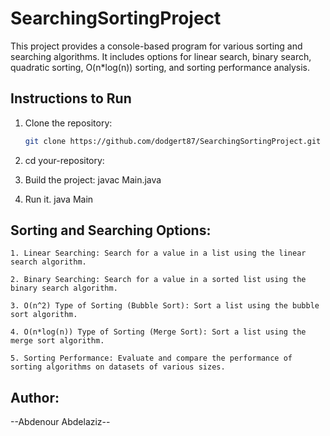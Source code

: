 # SearchingSortingProject


This project provides a console-based program for various sorting and searching algorithms. It includes options for linear search, binary search, quadratic sorting, O(n*log(n)) sorting, and sorting performance analysis.

## Instructions to Run

1. Clone the repository:

   ```bash
   git clone https://github.com/dodgert87/SearchingSortingProject.git

2. cd your-repository:

3. Build the project:
      javac Main.java

4. Run it.
      java Main

## Sorting and Searching Options:

    1. Linear Searching: Search for a value in a list using the linear search algorithm.

    2. Binary Searching: Search for a value in a sorted list using the binary search algorithm.

    3. O(n^2) Type of Sorting (Bubble Sort): Sort a list using the bubble sort algorithm.

    4. O(n*log(n)) Type of Sorting (Merge Sort): Sort a list using the merge sort algorithm.

    5. Sorting Performance: Evaluate and compare the performance of sorting algorithms on datasets of various sizes.

## Author:

--Abdenour Abdelaziz--
